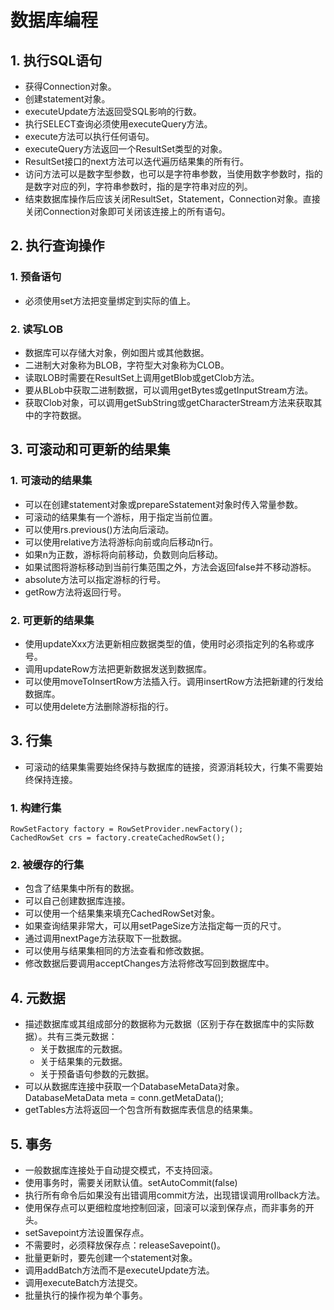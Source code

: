 # 数据库编程
## 1. 执行SQL语句
- 获得Connection对象。
- 创建statement对象。
- executeUpdate方法返回受SQL影响的行数。
- 执行SELECT查询必须使用executeQuery方法。
- execute方法可以执行任何语句。
- executeQuery方法返回一个ResultSet类型的对象。
- ResultSet接口的next方法可以迭代遍历结果集的所有行。
- 访问方法可以是数字型参数，也可以是字符串参数，当使用数字参数时，指的是数字对应的列，字符串参数时，指的是字符串对应的列。
- 结束数据库操作后应该关闭ResultSet，Statement，Connection对象。直接关闭Connection对象即可关闭该连接上的所有语句。

## 2. 执行查询操作
### 1. 预备语句
- 必须使用set方法把变量绑定到实际的值上。

### 2. 读写LOB
- 数据库可以存储大对象，例如图片或其他数据。
- 二进制大对象称为BLOB，字符型大对象称为CLOB。
- 读取LOB时需要在ResultSet上调用getBlob或getClob方法。
- 要从BLob中获取二进制数据，可以调用getBytes或getInputStream方法。
- 获取Clob对象，可以调用getSubString或getCharacterStream方法来获取其中的字符数据。

## 3. 可滚动和可更新的结果集
### 1. 可滚动的结果集
- 可以在创建statement对象或prepareSstatement对象时传入常量参数。
- 可滚动的结果集有一个游标，用于指定当前位置。
- 可以使用rs.previous()方法向后滚动。
- 可以使用relative方法将游标向前或向后移动n行。
- 如果n为正数，游标将向前移动，负数则向后移动。
- 如果试图将游标移动到当前行集范围之外，方法会返回false并不移动游标。
- absolute方法可以指定游标的行号。
- getRow方法将返回行号。

### 2. 可更新的结果集
- 使用updateXxx方法更新相应数据类型的值，使用时必须指定列的名称或序号。
- 调用updateRow方法把更新数据发送到数据库。
- 可以使用moveToInsertRow方法插入行。调用insertRow方法把新建的行发给数据库。
- 可以使用delete方法删除游标指的行。

## 3. 行集
- 可滚动的结果集需要始终保持与数据库的链接，资源消耗较大，行集不需要始终保持连接。

### 1. 构建行集
	RowSetFactory factory = RowSetProvider.newFactory();
    CachedRowSet crs = factory.createCachedRowSet();
### 2. 被缓存的行集
- 包含了结果集中所有的数据。
- 可以自己创建数据库连接。
- 可以使用一个结果集来填充CachedRowSet对象。
- 如果查询结果非常大，可以用setPageSize方法指定每一页的尺寸。
- 通过调用nextPage方法获取下一批数据。
- 可以使用与结果集相同的方法查看和修改数据。
- 修改数据后要调用acceptChanges方法将修改写回到数据库中。

## 4. 元数据
- 描述数据库或其组成部分的数据称为元数据（区别于存在数据库中的实际数据）。共有三类元数据：
	- 关于数据库的元数据。
	- 关于结果集的元数据。
	- 关于预备语句参数的元数据。
- 可以从数据库连接中获取一个DatabaseMetaData对象。
		DatabaseMetaData meta = conn.getMetaData();
- getTables方法将返回一个包含所有数据库表信息的结果集。

## 5. 事务
- 一般数据库连接处于自动提交模式，不支持回滚。
- 使用事务时，需要关闭默认值。setAutoCommit(false)
- 执行所有命令后如果没有出错调用commit方法，出现错误调用rollback方法。
- 使用保存点可以更细粒度地控制回滚，回滚可以滚到保存点，而非事务的开头。
- setSavepoint方法设置保存点。
- 不需要时，必须释放保存点：releaseSavepoint()。
- 批量更新时，要先创建一个statement对象。
- 调用addBatch方法而不是executeUpdate方法。
- 调用executeBatch方法提交。
- 批量执行的操作视为单个事务。